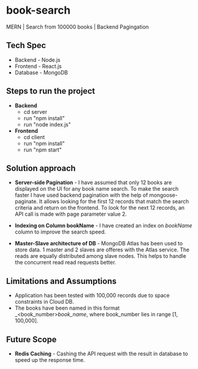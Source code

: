 # book-search
MERN | Search from 100000 books | Backend Pagingation

## Tech Spec
- Backend - Node.js
- Frontend - React.js
- Database - MongoDB

## Steps to run the project
- **Backend**
  - cd server
  - run "npm install"
  - run "node index.js"
- **Frontend**
  - cd client
  - run "npm install"
  - run "npm start"

## Solution approach
- **Server-side Pagination** - I have assumed that only 12 books are displayed on the UI for any book name search. To make the search faster I have used backend pagination with the help of mongoose-paginate. It allows looking for the first 12 records that match the search criteria and return on the frontend. To look for the next 12 records, an API call is made with page parameter value 2.

- **Indexing on Column bookName** - I have created an index on _bookName_ column to improve the search speed.

- **Master-Slave architecture of DB** - MongoDB Atlas has been used to store data. 1 master and 2 slaves are offeres with the Atlas service. The reads are equally distributed among slave nodes. This helps to handle the concurrent read read requests better.

## Limitations and Assumptions
- Application has been tested with 100,000 records due to space constraints in Cloud DB.
- The books have been named in this format _<book_number>_book_name_, where book_number lies in range [1, 100,000].

## Future Scope
- **Redis Caching** -  Cashing the API request with the result in database to speed up the response time.
